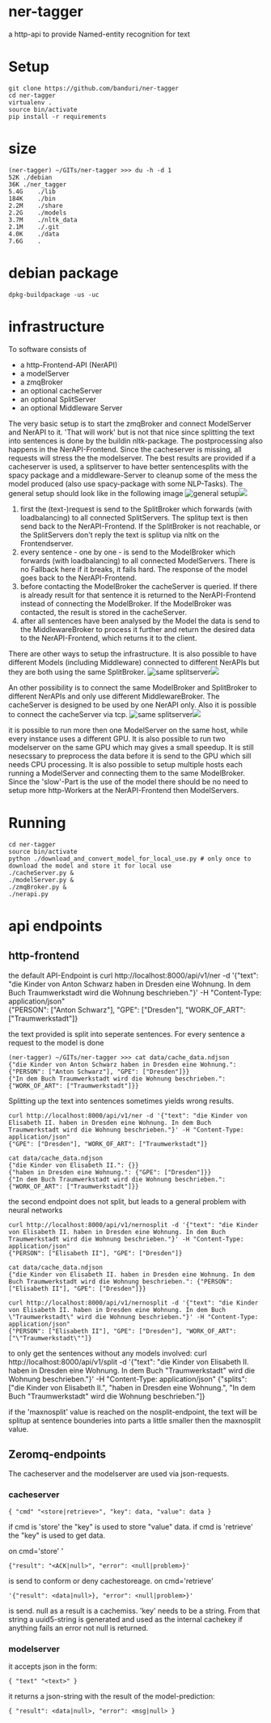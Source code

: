 # ner-tagger
a http-api to provide Named-entity recognition for text

# Setup

    git clone https://github.com/banduri/ner-tagger
    cd ner-tagger
    virtualenv .
    source bin/activate
    pip install -r requirements

# size

    (ner-tagger) ~/GITs/ner-tagger >>> du -h -d 1
    52K	./debian
    36K	./ner_tagger
    5.4G	./lib
    184K	./bin
    2.2M	./share
    2.2G	./models
    3.7M	./nltk_data
    2.1M	./.git
    4.0K	./data
    7.6G	.

# debian package

    dpkg-buildpackage -us -uc

# infrastructure

To software consists of
* a http-Frontend-API (NerAPI)
* a modelServer
* a zmqBroker
* an optional cacheServer
* an optional SplitServer
* an optional Middleware Server

The very basic setup is to start the zmqBroker and connect ModelServer and NerAPI to it. 'That will work' but is not that nice since splitting the text into sentences is done by the buildin nltk-package. The postprocessing also happens in the NerAPI-Frontend. Since the cacheserver is missing, all requests will stress the the modelserver. The best results are provided if a cacheserver is used, a splitserver to have better sentencesplits with the spacy package and a middleware-Server to cleanup some of the mess the model produced (also use spacy-package with some NLP-Tasks). The general setup should look like in the following image
![general setup](./doc/drawing-1.svg)<img src="./doc/drawing-1.svg">

1. first the (text-)request is send to the SplitBroker which forwards (with loadbalancing) to all connected SplitServers. The splitup text is then send back to the NerAPI-Frontend. If the SplitBroker is not reachable, or the SplitServers don't reply the text is splitup via nltk on the Frontendserver. 
2. every sentence - one by one - is send to the ModelBroker which forwards (with loadbalancing) to all connected ModelServers. There is no Fallback here if it breaks, it fails hard. The response of the model goes back to the NerAPI-Frontend.
3. before contacting the ModelBroker the cacheServer is queried. If there is already result for that sentence it is returned to the NerAPI-Frontend instead of connecting the ModelBroker. If the ModelBroker was contacted, the result is stored in the cacheServer.
4. after all sentences have been analysed by the Model the data is send to the MiddlewareBroker to process it further and return the desired data to the NerAPI-Frontend, which returns it to the client.

There are other ways to setup the infrastructure. It is also possible to have different Models (including Middleware) connected to different NerAPIs but they are both using the same SplitBroker.
![same splitserver](./doc/drawing-2.svg)<img src="./doc/drawing-2.svg">

An other possibility is to connect the same ModelBroker and SplitBroker to different NerAPIs and only use different MiddlewareBroker. The cacheServer is designed to be used by one NerAPI only. Also it is possible to connect the cacheServer via tcp.
![same splitserver](./doc/drawing-3.svg)<img src="./doc/drawing-3.svg">

it is possible to run more then one ModelServer on the same host, while every instance uses a different GPU. It is also possible to run two modelserver on the same GPU which may gives a small speedup. It is still nesecssary to preprocess the data before it is send to the GPU which sill needs CPU processing. It is also possible to setup multiple hosts each running a ModelServer and connecting them to the same ModelBroker. Since the 'slow'-Part is the use of the model there should be no need to setup more http-Workers at the NerAPI-Frontend then ModelServers. 

# Running

    cd ner-tagger
    source bin/activate
    python ./download_and_convert_model_for_local_use.py # only once to download the model and store it for local use
    ./cacheServer.py &
    ./modelServer.py &
    ./zmqBroker.py &
    ./nerapi.py

# api endpoints

## http-frontend

the default API-Endpoint is
    curl http://localhost:8000/api/v1/ner -d '{"text": "die Kinder von Anton Schwarz haben in Dresden eine Wohnung. In dem Buch Traumwerkstadt wird die Wohnung beschrieben."}' -H "Content-Type: application/json"                           
    {"PERSON": ["Anton Schwarz"], "GPE": ["Dresden"], "WORK_OF_ART": ["Traumwerkstadt"]}

the text provided is split into seperate sentences. For every sentence a request to the model is done

    (ner-tagger) ~/GITs/ner-tagger >>> cat data/cache_data.ndjson
    {"die Kinder von Anton Schwarz haben in Dresden eine Wohnung.": {"PERSON": ["Anton Schwarz"], "GPE": ["Dresden"]}}
    {"In dem Buch Traumwerkstadt wird die Wohnung beschrieben.": {"WORK_OF_ART": ["Traumwerkstadt"]}}

Splitting up the text into sentences sometimes yields wrong results. 

    curl http://localhost:8000/api/v1/ner -d '{"text": "die Kinder von Elisabeth II. haben in Dresden eine Wohnung. In dem Buch Traumwerkstadt wird die Wohnung beschrieben."}' -H "Content-Type: application/json"
    {"GPE": ["Dresden"], "WORK_OF_ART": ["Traumwerkstadt"]}

    cat data/cache_data.ndjson
    {"die Kinder von Elisabeth II.": {}}
    {"haben in Dresden eine Wohnung.": {"GPE": ["Dresden"]}}
    {"In dem Buch Traumwerkstadt wird die Wohnung beschrieben.": {"WORK_OF_ART": ["Traumwerkstadt"]}}

the second endpoint does not split, but leads to a general problem with neural networks

    curl http://localhost:8000/api/v1/nernosplit -d '{"text": "die Kinder von Elisabeth II. haben in Dresden eine Wohnung. In dem Buch Traumwerkstadt wird die Wohnung beschrieben."}' -H "Content-Type: application/json"
    {"PERSON": ["Elisabeth II"], "GPE": ["Dresden"]}

    cat data/cache_data.ndjson
    {"die Kinder von Elisabeth II. haben in Dresden eine Wohnung. In dem Buch Traumwerkstadt wird die Wohnung beschrieben.": {"PERSON": ["Elisabeth II"], "GPE": ["Dresden"]}}

    curl http://localhost:8000/api/v1/nernosplit -d '{"text": "die Kinder von Elisabeth II. haben in Dresden eine Wohnung. In dem Buch \"Traumwerkstadt\" wird die Wohnung beschrieben."}' -H "Content-Type: application/json"
    {"PERSON": ["Elisabeth II"], "GPE": ["Dresden"], "WORK_OF_ART": ["\"Traumwerkstadt\""]}

to only get the sentences without any models involved:
    curl http://localhost:8000/api/v1/split -d '{"text": "die Kinder von Elisabeth II. haben in Dresden eine Wohnung. In dem Buch \"Traumwerkstadt\" wird die Wohnung beschrieben."}' -H "Content-Type: application/json"
    {"splits": ["die Kinder von Elisabeth II.", "haben in Dresden eine Wohnung.", "In dem Buch \"Traumwerkstadt\" wird die Wohnung beschrieben."]}

if the 'maxnosplit' value is reached on the nosplit-endpoint, the text will be splitup at sentence bounderies into parts a little smaller then the maxnosplit value.

## Zeromq-endpoints

The cacheserver and the modelserver are used via json-requests.

### cacheserver

    { "cmd" "<store|retrieve>", "key": data, "value": data }

if cmd is 'store' the "key" is used to store "value" data.
if cmd is 'retrieve' the "key" is used to get data.

on cmd='store' '

    {"result": "<ACK|null>", "error": <null|problem>}'

is send to conform or deny cachestoreage. on cmd='retrieve'

    '{"result": <data|null>}, "error": <null|problem>}'

is send. null as a result is a cachemiss. 'key' needs to be a string. From that string a uuid5-string is generated and used as the internal cachekey if anything fails an error not null is returned.

### modelserver

it accepts json in the form:

    { "text" "<text>" }

it returns a json-string with the result of the model-prediction:

    { "result": <data|null>, "error": <msg|null> }


